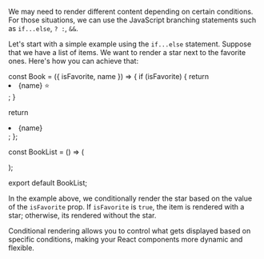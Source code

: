 We may need to render different content depending on certain conditions. For those situations, we can use the JavaScript branching statements such as `if...else`, `? :`, `&&`.

Let's start with a simple example using the `if...else` statement. Suppose that we have a list of items. We want to render a star next to the favorite ones. Here's how you can achieve that:

<codeblock language="reactjs" type="lesson">
const Book = ({ isFavorite, name }) => {
  if (isFavorite) {
    return <li>{name} ⭐️</li>;
  }

  return <li>{name}</li>;
};

const BookList = () => (
  <ul>
    <Book isFavorite name="Psychology of Money" />
    <Book name="Rich dad, poor dad" />
  </ul>
);

export default BookList;
</codeblock>


In the example above, we conditionally render the star based on the value of the `isFavorite` prop. If `isFavorite` is `true`, the item is rendered with a star; otherwise, its rendered without the star.


Conditional rendering allows you to control what gets displayed based on specific conditions, making your React components more dynamic and flexible.
